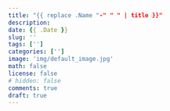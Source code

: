 ```yaml
---
title: "{{ replace .Name "-" " " | title }}"
description: 
date: {{ .Date }}
slug: ''
tags: ['']
categories: ['']
image: 'img/default_image.jpg'
math: false
license: false
# hidden: false
comments: true
draft: true
---
```

